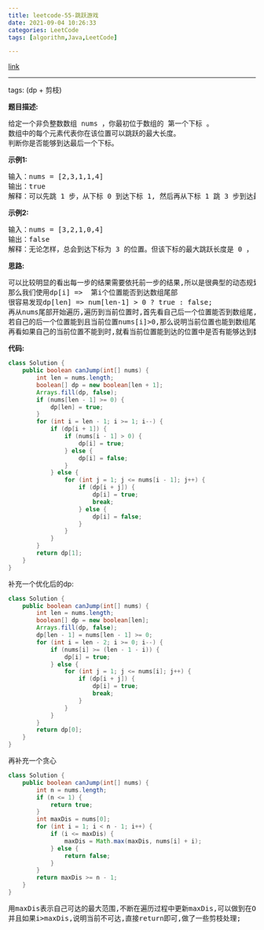 ```yaml
---
title: leetcode-55-跳跃游戏
date: 2021-09-04 10:26:33
categories: LeetCode
tags: [algorithm,Java,LeetCode]

---
```


[link](https://leetcode-cn.com/problems/jump-game/)

<hr/>

tags: (dp + 剪枝)

**题目描述:**

<pre>
给定一个非负整数数组 nums ，你最初位于数组的 第一个下标 。
数组中的每个元素代表你在该位置可以跳跃的最大长度。
判断你是否能够到达最后一个下标。
</pre>

**示例1:**

<pre>
输入：nums = [2,3,1,1,4]
输出：true
解释：可以先跳 1 步，从下标 0 到达下标 1, 然后再从下标 1 跳 3 步到达最后一个下标。
</pre>

**示例2:**

<pre>
输入：nums = [3,2,1,0,4]
输出：false
解释：无论怎样，总会到达下标为 3 的位置。但该下标的最大跳跃长度是 0 ， 所以永远不可能到达最后一个下标。
</pre>

**思路:**

<pre>
可以比较明显的看出每一步的结果需要依托前一步的结果,所以是很典型的动态规划;
那么我们使用dp[i]	=>	第i个位置能否到达数组尾部
很容易发现dp[len] =>	num[len-1] > 0 ? true : false;
再从nums尾部开始遍历,遍历到当前位置时,首先看自己后一个位置能否到数组尾,
若自己的后一个位置能到且当前位置nums[i]>0,那么说明当前位置也能到数组尾,
再看如果自己的当前位置不能到时,就看当前位置能到达的位置中是否有能够达到数组尾的
</pre>

**代码:**

```java
class Solution {
    public boolean canJump(int[] nums) {
        int len = nums.length;
        boolean[] dp = new boolean[len + 1];
        Arrays.fill(dp, false);
        if (nums[len - 1] >= 0) {
            dp[len] = true;
        }
        for (int i = len - 1; i >= 1; i--) {
            if (dp[i + 1]) {
                if (nums[i - 1] > 0) {
                    dp[i] = true;
                } else {
                    dp[i] = false;
                }
            } else {
                for (int j = 1; j <= nums[i - 1]; j++) {
                    if (dp[i + j]) {
                        dp[i] = true;
                        break;
                    } else {
                        dp[i] = false;
                    }
                }
            }
        }
        return dp[1];
    }
}
```

补充一个优化后的dp:

```java
class Solution {
    public boolean canJump(int[] nums) {
        int len = nums.length;
        boolean[] dp = new boolean[len];
        Arrays.fill(dp, false);
        dp[len - 1] = nums[len - 1] >= 0;
        for (int i = len - 2; i >= 0; i--) {
            if (nums[i] >= (len - 1 - i)) {
                dp[i] = true;
            } else {
                for (int j = 1; j <= nums[i]; j++) {
                    if (dp[i + j]) {
                        dp[i] = true;
                        break;
                    }
                }
            }
        }
        return dp[0];
    }
}
```

再补充一个贪心

```java
class Solution {
    public boolean canJump(int[] nums) {
        int n = nums.length;
        if (n <= 1) {
            return true;
        }
        int maxDis = nums[0];
        for (int i = 1; i < n - 1; i++) {
            if (i <= maxDis) {
                maxDis = Math.max(maxDis, nums[i] + i);
            } else {
                return false;
            }
        }
        return maxDis >= n - 1;
    }
}
```

<pre>
用maxDis表示自己可达的最大范围,不断在遍历过程中更新maxDis,可以做到在O(n)内得到结果;
并且如果i>maxDis,说明当前不可达,直接return即可,做了一些剪枝处理;
</pre>

